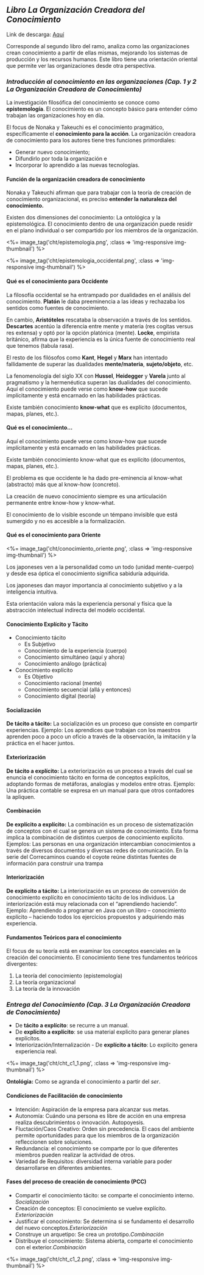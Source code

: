 ## _Libro La Organización Creadora del Conocimiento_

Link de descarga: [Aquí](https://mega.co.nz/#!jZxygQjL!-Bj7CQ52NPel9E42Vdj_Dr_rMjOyEWc2COE3k-foxe0)

Corresponde al segundo libro del ramo, analiza como las organizaciones 
crean conocimiento a partir de ellas mismas, mejorando los sistemas de
producción y los recursos humanos. Este libro tiene una orientación oriental
que permite ver las organizaciones desde otra perspectiva.

### _Introducción al conocimiento en las organizaciones (Cap. 1 y 2 La Organización Creadora de Conocimiento)_

La investigación filosófica del conocimiento se conoce como **epistemología**. 
El conocimiento es un concepto básico para entender cómo trabajan las 
organizaciones hoy en día.

El focus de Nonaka y Takeuchi es el conocimiento pragmático, específicamente 
el **conocimiento para la acción**.
La organización creadora de conocimiento para los autores tiene tres funciones 
primordiales:

 * Generar nuevo conocimiento;
 * Difundirlo por toda la organización e
 * Incorporar lo aprendido a las nuevas tecnologías.

#### Función de la organización creadora de conocimiento

Nonaka y Takeuchi afirman que para trabajar con la teoría de creación de 
conocimiento organizacional, es preciso **entender la naturaleza del conocimiento.**

Existen dos dimensiones del conocimiento: La ontológica y la epistemológica.
El conocimiento dentro de una organización puede residir en el plano 
individual o ser compartido por los miembros de la organización.

<%= image_tag('cht/epistemologia.png', :class => 'img-responsive img-thumbnail') %> 

<%= image_tag('cht/epistemologia_occidental.png', :class => 'img-responsive img-thumbnail') %> 

#### Qué es el conocimiento para Occidente

La filosofía occidental se ha entrampado por dualidades en el análisis del 
conocimiento. **Platón** le daba preeminencia a las ideas y rechazaba los 
sentidos como fuentes de conocimiento.

En cambio, **Aristóteles** rescataba la observación a través de los sentidos.
**Descartes** acentúo la diferencia entre mente y materia (res cogitas versus 
res extensa) y optó por la opción platónica (mente). **Locke**, empirista 
británico, afirma que la experiencia es la única fuente de conocimiento real 
que tenemos (tabula rasa).

El resto de los filósofos como **Kant**, **Hegel** y **Marx** han intentado 
fallidamente de superar las dualidades **mente/materia**, **sujeto/objeto**, 
etc.

La fenomenología del siglo XX con **Hussel**, **Heidegger** y **Varela** junto 
al pragmatismo y la hermenéutica superan las dualidades del conocimiento.
Aquí el conocimiento puede verse como **know-how** que sucede implícitamente y 
está encarnado en las habilidades prácticas.

Existe también conocimiento **know-what** que es explícito (documentos, mapas, 
planes, etc.).

#### Qué es el conocimiento...

Aquí el conocimiento puede verse como know-how que sucede implícitamente y 
está encarnado en las habilidades prácticas.

Existe también conocimiento know-what que es explícito (documentos, mapas, 
planes, etc.).

El problema es que occidente le ha dado pre-eminencia al know-what (abstracto) 
más que al know-how (concreto).

La creación de nuevo conocimiento siempre es una articulación permanente entre 
know-how y know-what.

El conocimiento de lo visible esconde un témpano invisible que está sumergido 
y no es accesible a la formalización.

#### Qué es el conocimiento para Oriente

<%= image_tag('cht/conocimiento_oriente.png', :class => 'img-responsive img-thumbnail') %> 

Los japoneses ven a la personalidad como un todo (unidad mente-cuerpo) y desde 
esa óptica el conocimiento significa sabiduría adquirida.

Los japoneses dan mayor importancia al conocimiento subjetivo y a la 
inteligencia intuitiva.

Esta orientación valora más la experiencia personal y física que la 
abstracción intelectual indirecta del modelo occidental.

#### Conocimiento Explícito y Tácito

 * Conocimiento tácito
     - Es Subjetivo
     - Conocimiento de la experiencia (cuerpo)
     - Conocimiento simultáneo (aquí y ahora)
     - Conocimiento análogo (práctica)
 * Conocimiento explícito
     - Es Objetivo
     - Conocimiento racional (mente)
     - Conocimiento secuencial (allá y entonces)
     - Conocimiento digital (teoría)
 
#### Socialización

**De tácito a tácito:** La socialización es un proceso que consiste en 
compartir experiencias. Ejemplo: Los aprendices que trabajan con los maestros 
aprenden poco a poco un oficio a través de la observación, la imitación y la 
práctica en el hacer juntos.

#### Exteriorización

**De tácito a explícito:** La exteriorización es un proceso a través del cual 
se enuncia el conocimiento tácito en forma de conceptos explícitos, adoptando 
formas de metáforas, analogías y modelos entre otras. Ejemplo: Una práctica 
contable se expresa en un manual para que otros contadores la apliquen.

#### Combinación

**De explícito a explícito:** La combinación es un proceso de sistematización 
de conceptos con el cual se genera un sistema de conocimiento. Esta forma 
implica la combinación de distintos cuerpos de conocimiento explícito. 
Ejemplos: Las personas en una organización intercambian conocimientos a través 
de diversos documentos y diversas redes de comunicación. En la serie del 
Correcaminos cuando el coyote reúne distintas fuentes de información para 
construir una trampa

#### Interiorización

**De explícito a tácito:** La interiorización es un proceso de conversión de 
conocimiento explícito en conocimiento tácito de los individuos. La 
interiorización está muy relacionada con el “aprendiendo haciendo”. Ejemplo: 
Aprendiendo a programar en Java con un libro – conocimiento explícito – 
haciendo todos los ejercicios propuestos y adquiriendo más experiencia.



#### Fundamentos Teóricos para el conocimiento

El focus de su teoría está en examinar los conceptos esenciales en la creación 
del conocimiento. El conocimiento tiene tres fundamentos teóricos divergentes:

 1. La teoría del conocimiento (epistemología)
 2. La teoría organizacional
 3. La teoría de la innovación








### _Entrega del Conocimiento (Cap. 3 La Organización Creadora de Conocimiento)_

 * De **tácito a explícito**: se recurre a un manual.
 * De **explícito a explícito**: se usa material explicito para generar planes explícitos.
 * Interiorización/Internalización - De **explícito a tácito**: Lo explícito genera experiencia real.

<%= image_tag('cht/cht_c1_1.png', :class => 'img-responsive img-thumbnail') %> 


**Ontológia:** Como se agranda el conocimiento a partir del *ser*.


#### Condiciones de Facilitación de conocimiento

 * Intención: Aspiración de la empresa para alcanzar sus metas.
 * Autonomía: Cuándo una persona es libre de acción en una empresa realiza descubrimientos o innovación. Autopoyesis.
 * Fluctación/Caos Creativo: Orden sin precedencia. El caos del ambiente permite oportunidades para que los miembros de la organización refleccionen sobre soluciones.
 * Redundancia: el conocimiento se comparte por lo que diferentes miembros pueden realizar la actividad de otros.
 * Variedad de Requisitos: diversidad interna variable para poder desarrollarse en diferentes ambientes.
                
#### Fases del proceso de creación de conocimiento (PCC)

 * Compartir el conocimiento tácito: se comparte el conocimiento interno. *Socialización*
 * Creación de conceptos: El conocimiento se vuelve explícito. *Exteriorización*
 * Justificar el conocimiento: Se determina si se fundamento el desarrollo del nuevo conceptos.*Exteriorización*
 * Construye un arquetipo: Se crea un prototipo.*Combinación*
 * Distribuye el conocimiento: Sistema abierta, comparte el conocimiento con el exterior.*Combinación*
                
<%= image_tag('cht/cht_c1_2.png', :class => 'img-responsive img-thumbnail') %> 